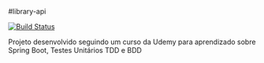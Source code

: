 #library-api

[![Build Status](https://travis-ci.org/vitor7001/LibraryApi.svg?branch=master)](https://travis-ci.org/vitor7001/LibraryApi)

Projeto desenvolvido seguindo um curso da Udemy para aprendizado sobre Spring Boot, Testes Unitários TDD e BDD